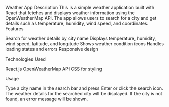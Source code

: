 Weather App
Description
This is a simple weather application built with React that fetches and displays weather information using the OpenWeatherMap API. The app allows users to search for a city and get details such as temperature, humidity, wind speed, and coordinates.
Features

Search for weather details by city name
Displays temperature, humidity, wind speed, latitude, and longitude
Shows weather condition icons
Handles loading states and errors
Responsive design

Technologies Used

React.js
OpenWeatherMap API
CSS for styling

Usage

Type a city name in the search bar and press Enter or click the search icon.
The weather details for the searched city will be displayed.
If the city is not found, an error message will be shown.
